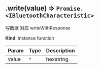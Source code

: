 <a name="module_miot/Bluetooth--module.exports.IBluetoothCharacteristic+write"></a>

## .write(value) ⇒ <code>Promise.&lt;IBluetoothCharacteristic&gt;</code>
写数据
对应 writeWithResponse

**Kind**: instance function  

| Param | Type | Description |
| --- | --- | --- |
| value | <code>\*</code> | hexstring |

